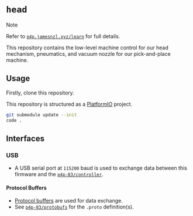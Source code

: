 # `head`

> [!NOTE]
> Refer to [`p4p.jamesnzl.xyz/learn`](https://p4p.jamesnzl.xyz/learn) for full details.

This repository contains the low-level machine control for our head mechanism, pneumatics, and vacuum nozzle for our pick-and-place machine.

## Usage

Firstly, clone this repository.

This repository is structured as a [PlatformIO](https://platformio.org/) project.

```sh
git submodule update --init
code .
```

## Interfaces

### USB

- A USB serial port at `115200` baud is used to exchange data between this firmware and the [`p4p-83/controller`](https://github.com/p4p-83/controller).

#### Protocol Buffers

- [Protocol buffers](https://protobuf.dev/overview/) are used for data exchange.
- See [`p4p-83/protobufs`](https://github.com/p4p-83/protobufs) for the `.proto` definition(s).
